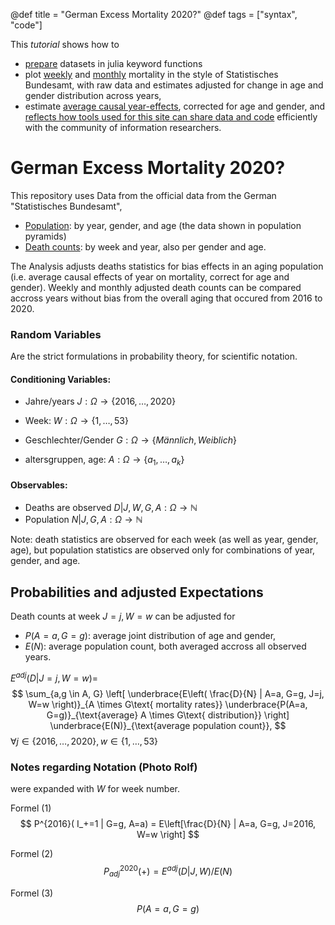 @def title = "German Excess Mortality 2020?"
@def tags = ["syntax", "code"]

This *tutorial* shows how to
- [prepare](/dataprep/) datasets in julia keyword functions
- plot [weekly](/averageeffects/#reproduction_of_data-visualisation_of_the_statistisches_bundesamt) and
  [monthly](http://localhost:8000/averageeffects_months/#data-visualisation_in_style_of_statistisches_bundesamt) mortality 
  in the style of Statistisches Bundesamt, with raw data and estimates adjusted for change in age and gender distribution across years,
- estimate [average causal year-effects](/averageeffects_months/#year_aggregated_mortality), corrected for age and gender,
and [reflects how tools used for this site can share data and code](/reflection/) 
efficiently with the community of information researchers.


# German Excess Mortality 2020?
This repository uses 
Data
from the official data from the German "Statistisches Bundesamt",
  - [Population](/dataprep#data_mortality_statistics): by year, gender, and age (the data shown in population pyramids)
  - [Death counts](/dataprep/#data_population_statistics_pyramid): by week and year, also per gender and age.


The Analysis
adjusts deaths statistics for bias effects in an aging population
(i.e. average causal effects of year on mortality, correct for age and gender).
Weekly and monthly adjusted death counts can be compared accross years 
without bias from the overall aging that occured from 2016 to 2020.




### Random Variables
Are the strict formulations in probability theory, for scientific notation.
#### Conditioning Variables:
- Jahre/years $J: \Omega \rightarrow \{2016,\ldots,2020\}$
- Week: $W: \Omega \rightarrow \{1, \ldots, 53\}$

- Geschlechter/Gender $G: \Omega \rightarrow \{Männlich, Weiblich\}$
- altersgruppen, age: $A: \Omega \rightarrow \{a_1, \ldots, a_k\}$
  

#### Observables:
- Deaths are observed $D | J,W,G,A: \Omega \rightarrow \mathbb{N}$
- Population $N |J,G,A: \Omega \rightarrow \mathbb{N}$

Note: death statistics are observed for each week (as well as year, gender, age), 
but population statistics are observed only for combinations of year, gender, and age.

## Probabilities and adjusted Expectations
Death counts at week $J=j, W=w$ can be adjusted for
- $P(A=a, G=g)$: average joint distribution of age and gender, 
- $E(N)$: average population count,
both averaged accross all observed years.

$E^{adj}(D | J=j, W=w) =$
$$
\sum_{a,g \in A, G} \left[ 
	\underbrace{E\left( \frac{D}{N} | A=a, G=g, J=j, W=w \right)}_{A \times G\text{ mortality rates}}
	\underbrace{P(A=a, G=g)}_{\text{average} A \times G\text{ distribution}} 
  \right]
  	\underbrace{E(N)}_{\text{average population count}},
$$
$\forall j \in \{2016,\ldots,2020\}, w \in \{1,\ldots,53\}$

### Notes regarding Notation (Photo Rolf)
were expanded with $W$ for week number.

Formel (1)
$$
P^{2016}( I_+=1 | G=g, A=a) = E\left[\frac{D}{N} | A=a, G=g, J=2016, W=w \right]
$$

Formel (2)
$$
P^{2020}_{adj}( + ) = E^{adj}(D | J, W) / E(N)
$$

Formel (3)
$$
P(A=a, G=g)
$$




